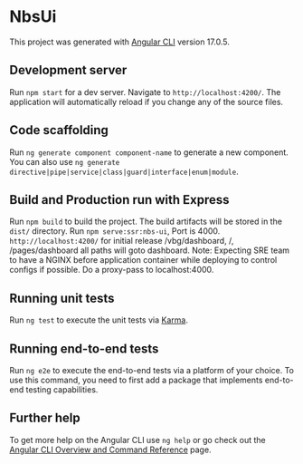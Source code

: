 # NbsUi

This project was generated with [Angular CLI](https://github.com/angular/angular-cli) version 17.0.5.

## Development server

Run `npm start` for a dev server. Navigate to `http://localhost:4200/`. The application will automatically reload if you change any of the source files.

## Code scaffolding

Run `ng generate component component-name` to generate a new component. You can also use `ng generate directive|pipe|service|class|guard|interface|enum|module`.

## Build and Production run with Express

Run `npm build` to build the project. The build artifacts will be stored in the `dist/` directory.
Run `npm serve:ssr:nbs-ui`, Port is 4000. `http://localhost:4200/` for initial release /vbg/dashboard, /, /pages/dashboard all paths will goto dashboard.
Note: Expecting SRE team to have a NGINX before application container while deploying to control configs if possible. Do a proxy-pass to localhost:4000.

## Running unit tests

Run `ng test` to execute the unit tests via [Karma](https://karma-runner.github.io).

## Running end-to-end tests

Run `ng e2e` to execute the end-to-end tests via a platform of your choice. To use this command, you need to first add a package that implements end-to-end testing capabilities.

## Further help

To get more help on the Angular CLI use `ng help` or go check out the [Angular CLI Overview and Command Reference](https://angular.io/cli) page.
